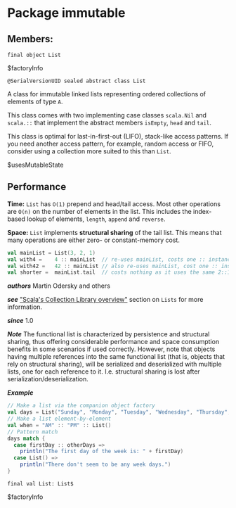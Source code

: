 # Package immutable
## Members:
<pre><code class="language-scala" >final object List</pre></code>
$factoryInfo



<pre><code class="language-scala" >@SerialVersionUID sealed abstract class List</pre></code>
A class for immutable linked lists representing ordered collections
of elements of type `A`.

This class comes with two implementing case classes `scala.Nil`
and `scala.::` that implement the abstract members `isEmpty`,
`head` and `tail`.

This class is optimal for last-in-first-out (LIFO), stack-like access patterns. If you need another access
pattern, for example, random access or FIFO, consider using a collection more suited to this than `List`.

$usesMutableState

## Performance
**Time:** `List` has `O(1)` prepend and head/tail access. Most other operations are `O(n)` on the number of elements in the list.
This includes the index-based lookup of elements, `length`, `append` and `reverse`.

**Space:** `List` implements **structural sharing** of the tail list. This means that many operations are either
zero- or constant-memory cost.

```scala
val mainList = List(3, 2, 1)
val with4 =    4 :: mainList  // re-uses mainList, costs one :: instance
val with42 =   42 :: mainList // also re-uses mainList, cost one :: instance
val shorter =  mainList.tail  // costs nothing as it uses the same 2::1::Nil instances as mainList
```
***authors*** Martin Odersky and others

***see*** ["Scala's Collection Library overview"](http://docs.scala-lang.org/overviews/collections/concrete-immutable-collection-classes.html#lists)
section on `Lists` for more information.

***since*** 1.0

***Note*** The functional list is characterized by persistence and structural sharing, thus offering considerable
      performance and space consumption benefits in some scenarios if used correctly.
      However, note that objects having multiple references into the same functional list (that is,
      objects that rely on structural sharing), will be serialized and deserialized with multiple lists, one for
      each reference to it. I.e. structural sharing is lost after serialization/deserialization.

***Example*** 

```scala
// Make a list via the companion object factory
val days = List("Sunday", "Monday", "Tuesday", "Wednesday", "Thursday", "Friday", "Saturday")
// Make a list element-by-element
val when = "AM" :: "PM" :: List()
// Pattern match
days match {
  case firstDay :: otherDays =>
    println("The first day of the week is: " + firstDay)
  case List() =>
    println("There don't seem to be any week days.")
}
```


<pre><code class="language-scala" >final val List: List$</pre></code>
$factoryInfo




